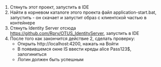 1. Стянуть этот проект, запустить в IDE
2. Найти в корневом каталоге этого проекта файл application-start.bat, запустить - он скачает и запустит образ с клиентской частью в контейнере
3. Стянуть Identity Server отсюда https://github.com/Rpry/OTUS_IdentityServer, запустить в IDE
4. После того как закончится действие 2, сделать проверку:
   - Открыть http://localhost:4200, нажать на Войти
   - В появившемся окне IS ввести креды alice Pass123$, залогиниться
   - Логин  должен быть успешным
